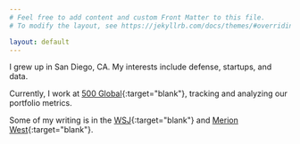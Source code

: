 ```yaml
---
# Feel free to add content and custom Front Matter to this file.
# To modify the layout, see https://jekyllrb.com/docs/themes/#overriding-theme-defaults

layout: default
---
```


I grew up in San Diego, CA. My interests include defense, startups, and data.
<!-- Now I study applied math at [Yale](http://www.yale.edu){:target="_blank"}.  -->

Currently, I work at [500 Global](https://500.co){:target="blank"}, tracking and analyzing our portfolio metrics.

Some of my writing is in the [WSJ](https://www.wsj.com/articles/the-death-of-the-student-athlete-11626215803){:target="blank"} and [Merion West](https://merionwest.com/2021/02/24/review-the-klondike-bake-oven-deaths/){:target="blank"}.



<!-- Hello! I am a ML Engineer at [Arthur AI](http://www.arthur.ai){:target="_blank"}. I recently graduated from Brown with a degree in computer science.

I'm on the editorial teams at [Reboot](https://reboothq.substack.com/about){:target="blank"}, where I am also a co-founder, and [The Gradient](https://thegradient.pub/){:target="blank"}. Some of my writing is in [Reboot](https://reboothq.substack.com/people/866504-jessica-dai){:target="blank"} and [The College Hill Independent](http://www.theindy.org/author=Jessica%20Dai){:target="blank"}.
-->

